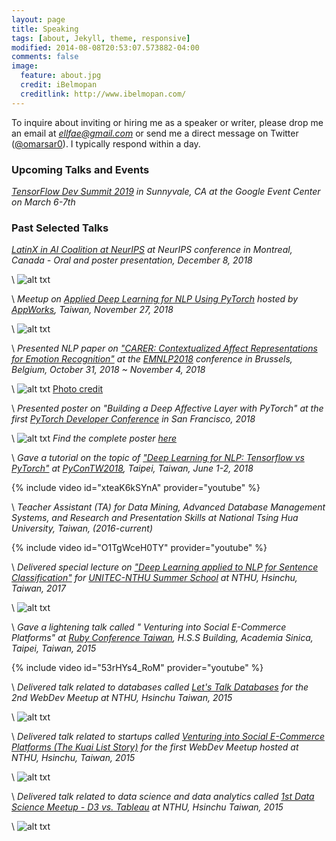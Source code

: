 ```yaml
---
layout: page
title: Speaking
tags: [about, Jekyll, theme, responsive]
modified: 2014-08-08T20:53:07.573882-04:00
comments: false
image:
  feature: about.jpg
  credit: iBelmopan
  creditlink: http://www.ibelmopan.com/
---
```


To inquire about inviting or hiring me as a speaker or writer, please drop me an email at *ellfae@gmail.com* or send me a direct message on Twitter ([@omarsar0](https://twitter.com/omarsar0)). I typically respond within a day.

### Upcoming Talks and Events
*[TensorFlow Dev Summit 2019](https://www.tensorflow.org/dev-summit/) in Sunnyvale, CA at the Google Event Center on March 6-7th*

### Past Selected Talks
*[LatinX in AI Coalition at NeurIPS](http://www.latinxinai.org/nips-2018-presenters) at NeurIPS conference in Montreal, Canada - Oral and poster presentation, December 8, 2018*

\\
![alt txt](https://github.com/omarsar/omarsar.github.io/blob/master/images/latinx-elvis.jpg?raw=true)

\\
*Meetup on [Applied Deep Learning for NLP Using PyTorch](https://www.eventbrite.com/e/applied-deep-learning-for-nlp-using-pytorch-tickets-52773928240) hosted by [AppWorks](https://appworks.tw/), Taiwan, November 27, 2018*

\\
![alt txt](https://github.com/omarsar/omarsar.github.io/blob/master/images/appworksnlp.jpg?raw=true)

\\
*Presented NLP paper on ["CARER: Contextualized Affect Representations for Emotion Recognition"](https://aclanthology.info/papers/D18-1404/d18-1404) at the [EMNLP2018](http://emnlp2018.org/) conference in Brussels, Belgium, October 31, 2018 ~ November 4, 2018*

\\
![alt txt](https://github.com/omarsar/omarsar.github.io/blob/master/images/emnlp2018.jpg?raw=true)
[Photo credit](https://twitter.com/stjaco)

\\
*Presented poster on "Building a Deep Affective Layer with PyTorch" at the first [PyTorch Developer Conference](https://pytorch.fbreg.com/) in San Francisco, 2018*

\\
![alt txt](https://github.com/omarsar/omarsar.github.io/blob/master/images/pytorch_conf.png?raw=true)
*Find the complete poster [here](https://www.dropbox.com/s/rh3f6de498ccs5i/pytorch_conf.pdf?dl=0)*


\\
*Gave a tutorial on the topic of ["Deep Learning for NLP: Tensorflow vs PyTorch"](https://www.youtube.com/watch?v=xteaK6kSYnA) at [PyConTW2018](https://tw.pycon.org/2018/en-us/events/talk/595815827790364848/), Taipei, Taiwan, June 1-2, 2018*


{% include video id="xteaK6kSYnA" provider="youtube" %}


\\
*Teacher Assistant (TA) for Data Mining, Advanced Database Management Systems, and Research and Presentation Skills at National Tsing Hua University, Taiwan, (2016-current)*

{% include video id="O1TgWceH0TY" provider="youtube" %}


\\
*Delivered special lecture on ["Deep Learning applied to NLP for Sentence Classification"](https://github.com/omarsar/text_mining_lab_2017) for [UNITEC-NTHU Summer School](https://sites.google.com/site/unitecnthusummerschool2017/) at NTHU, Hsinchu, Taiwan, 2017*

\\
![alt txt](https://github.com/omarsar/omarsar.github.io/blob/master/images/nlp_2017.png?raw=true)


\\
*Gave a lightening talk called " Venturing into Social E-Commerce Platforms" at [Ruby Conference Taiwan](http://2015.rubyconf.tw/), H.S.S Building, Academia Sinica, Taipei, Taiwan, 2015*

{% include video id="53rHYs4_RoM" provider="youtube" %}


\\
*Delivered talk related to databases called [Let's Talk Databases](https://www.facebook.com/events/841727325883157/) for the 2nd WebDev Meetup at NTHU, Hsinchu Taiwan, 2015*

\\
![alt txt](https://github.com/omarsar/omarsar.github.io/blob/master/images/webdevmeetup.jpg?raw=true)

\\
*Delivered talk related to startups called [Venturing into Social E-Commerce Platforms (The Kuai List Story)](https://www.facebook.com/events/1591656864411298/) for the first WebDev Meetup hosted at NTHU, Hsinchu, Taiwan, 2015*

\\
![alt txt](https://github.com/omarsar/omarsar.github.io/blob/master/images/e-commerce.jpg?raw=true)

\\
*Delivered talk related to data science and data analytics called [1st Data Science Meetup - D3 vs. Tableau](https://www.facebook.com/events/1430476117250104/) at NTHU, Hsinchu Taiwan, 2015*

\\
![alt txt](https://github.com/omarsar/omarsar.github.io/blob/master/images/visualizations.jpg?raw=true)


